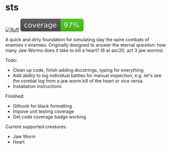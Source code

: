 # sts
[![Ruff](https://img.shields.io/endpoint?url=https://raw.githubusercontent.com/charliermarsh/ruff/main/assets/badge/v2.json)](https://github.com/astral-sh/ruff)
![Coverage](https://raw.githubusercontent.com/zacmccul/sts/main/assets/coverage.svg)

A quick and dirty foundation for simulating slay the spire combats of enemies v enemies. Originally designed to answer the eternal question: how many Jaw Worms does it take to kill a heart? (6 at asc20, act 3 jaw worms).

Todo:
* Clean up code, finish adding docstrings, typing for everything
* Add ability to log individual battles for manual inspection, e.g. let's see the combat log from a jaw worm kill of the heart or vice versa.
* Installation instructions

Finished:
* Githook for black formatting
* Impove unit testing coverage
* Get code coverage badge working


Current supported creatures:
* Jaw Worm
* Heart
